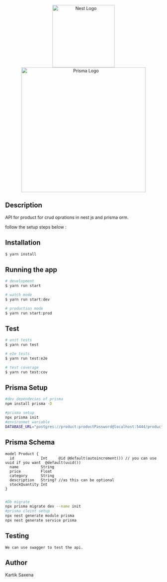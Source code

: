<p align="center">
  <a href="http://nestjs.com/" target="blank"><img src="https://nestjs.com/img/logo-small.svg" width="200" alt="Nest Logo" /></a>
  <a href="https://www.prisma.io" target="blank"><img src="https://prismalens.vercel.app/header/logo-white.svg" width="400" alt="Prisma Logo" /></a>
</p>

  <!--[![Backers on Open Collective](https://opencollective.com/nest/backers/badge.svg)](https://opencollective.com/nest#backer)
  [![Sponsors on Open Collective](https://opencollective.com/nest/sponsors/badge.svg)](https://opencollective.com/nest#sponsor)-->

## Description

API for product for crud oprations in nest js and prisma orm.

follow the setup steps below :


## Installation

```bash
$ yarn install
```

## Running the app

```bash
# development
$ yarn run start

# watch mode
$ yarn run start:dev

# production mode
$ yarn run start:prod
```

## Test

```bash
# unit tests
$ yarn run test

# e2e tests
$ yarn run test:e2e

# test coverage
$ yarn run test:cov
```

## Prisma Setup

```bash
#dev dependecies of prisma
npm install prisma -D

#prisma setup
npx prisma init
#environmet wariable
DATABASE_URL="postgres://product:productPassword@localhost:5444/product"

```

## Prisma Schema

```
model Product {
  id            Int     @id @default(autoincrement()) // you can use uuid if you want  @default(uuid())
  name          String
  price         Float
  category      String
  description   String? //as this can be optional
  stockQuantity Int
}


```

```bash
#Db migrate
npx prisma migrate dev --name init
#prisma cleint setup
npx nest generate module prisma
npx nest generate service prisma

```

## Testing

```
We can use swagger to test the api.
```

## Author

Kartik Saxena
